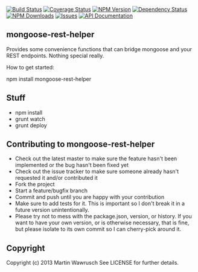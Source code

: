 [![Build Status](https://travis-ci.org/codedoctor/mongoose-rest-helper.svg?branch=master)](https://travis-ci.org/codedoctor/mongoose-rest-helper)
[![Coverage Status](https://img.shields.io/coveralls/codedoctor/mongoose-rest-helper.svg)](https://coveralls.io/r/codedoctor/mongoose-rest-helper)
[![NPM Version](http://img.shields.io/npm/v/mongoose-rest-helper.svg)](https://www.npmjs.org/package//mongoose-rest-helper)
[![Dependency Status](https://gemnasium.com/codedoctor/mongoose-rest-helper.svg)](https://gemnasium.com/codedoctor/mongoose-rest-helper)
[![NPM Downloads](http://img.shields.io/npm/dm/mongoose-rest-helper.svg)](https://www.npmjs.org/package/mongoose-rest-helper)
[![Issues](http://img.shields.io/github/issues/codedoctor/mongoose-rest-helper.svg)](https://github.com/codedoctor/mongoose-rest-helper/issues)
[![API Documentation](http://img.shields.io/badge/API-Documentation-ff69b4.svg)](http://coffeedoc.info/github/codedoctor/mongoose-rest-helper)

## mongoose-rest-helper

Provides some convenience functions that can bridge mongoose and your REST endpoints. Nothing special really.

How to get started:

npm install mongoose-rest-helper


## Stuff

* npm install
* grunt watch
* grunt deploy


## Contributing to mongoose-rest-helper
 
* Check out the latest master to make sure the feature hasn't been implemented or the bug hasn't been fixed yet
* Check out the issue tracker to make sure someone already hasn't requested it and/or contributed it
* Fork the project
* Start a feature/bugfix branch
* Commit and push until you are happy with your contribution
* Make sure to add tests for it. This is important so I don't break it in a future version unintentionally.
* Please try not to mess with the package.json, version, or history. If you want to have your own version, or is otherwise necessary, that is fine, but please isolate to its own commit so I can cherry-pick around it.

## Copyright

Copyright (c) 2013 Martin Wawrusch See LICENSE for
further details.


